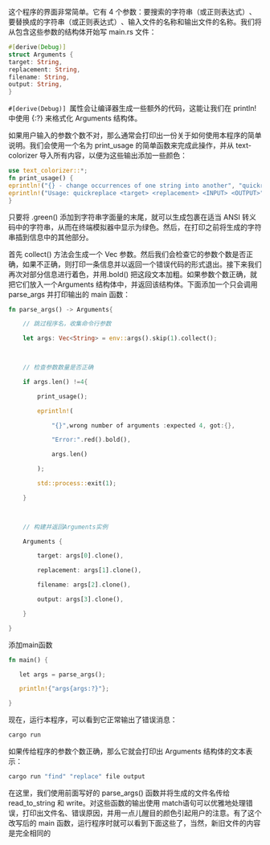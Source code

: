 这个程序的界面非常简单。它有 4 个参数：要搜索的字符串（或正则表达式）​、要替换成的字符串（或正则表达式）​、输入文件的名称和输出文件的名称。我们将从包含这些参数的结构体开始写 main.rs 文件：
```rust
#[derive(Debug)] 
struct Arguments { 
target: String,
replacement: String,
filename: String, 
output: String, 
}	
```
`#[derive(Debug)] `属性会让编译器生成一些额外的代码，这能让我们在 println! 中使用 {:?} 来格式化 Arguments 结构体。

如果用户输入的参数个数不对，那么通常会打印出一份关于如何使用本程序的简单说明。我们会使用一个名为 print_usage 的简单函数来完成此操作，并从 text-colorizer 导入所有内容，以便为这些输出添加一些颜色：
```rust
use text_colorizer::*; 
fn print_usage() {
eprintln!("{} - change occurrences of one string into another", "quickreplace".green());
eprintln!("Usage: quickreplace <target> <replacement> <INPUT> <OUTPUT>"); 
}
```
只要将 .green() 添加到字符串字面量的末尾，就可以生成包裹在适当 ANSI 转义码中的字符串，从而在终端模拟器中显示为绿色。然后，在打印之前将生成的字符串插到信息中的其他部分。

首先 collect() 方法会生成一个 Vec 参数。然后我们会检查它的参数个数是否正确，如果不正确，则打印一条信息并以返回一个错误代码的形式退出。接下来我们再次对部分信息进行着色，并用.bold() 把这段文本加粗。如果参数个数正确，就把它们放入一个Arguments 结构体中，并返回该结构体。下面添加一个只会调用 parse_args 并打印输出的 main 函数：
```rust
fn parse_args() -> Arguments{

    // 跳过程序名，收集命令行参数

    let args: Vec<String> = env::args().skip(1).collect();

  

    // 检查参数数量是否正确

    if args.len() !=4{

        print_usage();

        eprintln!(

            "{}",wrong number of arguments :expected 4, got:{},

            "Error:".red().bold(),

            args.len()

        );

        std::process::exit(1);

    }

  

    // 构建并返回Arguments实例

    Arguments {

        target: args[0].clone(),

        replacement: args[1].clone(),

        filename: args[2].clone(),

        output: args[3].clone(),

    }

}
```
添加main函数
```rust
fn main() {

   let args = parse_args();

   println!{"args{args:?}"};

}
```
现在，运行本程序，可以看到它正常输出了错误消息：
```rust
cargo run
```
如果传给程序的参数个数正确，那么它就会打印出 Arguments 结构体的文本表示：
```rust
cargo run "find" "replace" file output
```

在这里，我们使用前面写好的 parse_args() 函数并将生成的文件名传给 read_to_string 和 write。对这些函数的输出使用 match语句可以优雅地处理错误，打印出文件名、错误原因，并用一点儿醒目的颜色引起用户的注意。有了这个改写后的 main 函数，运行程序时就可以看到下面这些了，当然，新旧文件的内容是完全相同的